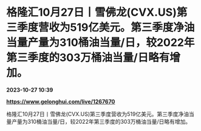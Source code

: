 # 格隆汇10月27日丨雪佛龙(CVX.US)第三季度营收为519亿美元。第三季度净油当量产量为310桶油当量/日，较2022年第三季度的303万桶油当量/日略有增加。

**2023-10-27 10:39**

**https://www.gelonghui.com/live/1267670**

格隆汇10月27日丨雪佛龙(CVX.US)第三季度营收为519亿美元。第三季度净油当量产量为310桶油当量/日，较2022年第三季度的303万桶油当量/日略有增加。